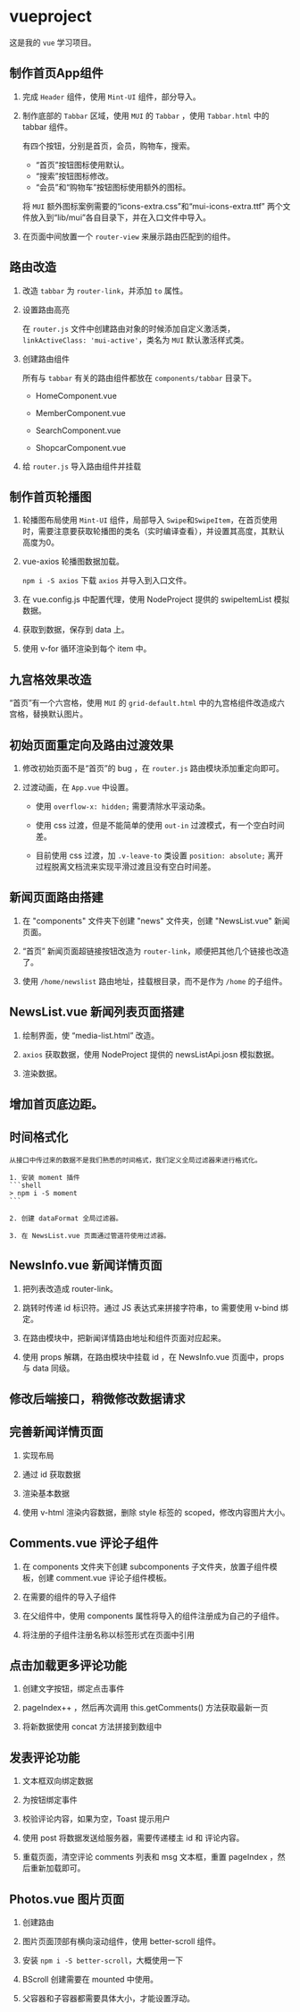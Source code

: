 # vueproject

这是我的 `vue` 学习项目。

## 制作首页App组件

1. 完成 `Header` 组件，使用 `Mint-UI` 组件，部分导入。

2. 制作底部的 `Tabbar` 区域，使用 `MUI` 的 `Tabbar` ，使用 `Tabbar.html` 中的 tabbar 组件。

    有四个按钮，分别是首页，会员，购物车，搜索。

    - “首页”按钮图标使用默认。
    - “搜索”按钮图标修改。
    - “会员”和“购物车”按钮图标使用额外的图标。
    
    将 `MUI` 额外图标案例需要的“icons-extra.css”和“mui-icons-extra.ttf” 两个文件放入到“lib/mui”各自目录下，并在入口文件中导入。

3. 在页面中间放置一个 `router-view` 来展示路由匹配到的组件。

## 路由改造

1. 改造 `tabbar` 为 `router-link`，并添加 `to` 属性。

2. 设置路由高亮

    在 `router.js` 文件中创建路由对象的时候添加自定义激活类，`linkActiveClass: 'mui-active'`，类名为 `MUI` 默认激活样式类。

3. 创建路由组件

    所有与 `tabbar` 有关的路由组件都放在 `components/tabbar` 目录下。

    - HomeComponent.vue

    - MemberComponent.vue

    - SearchComponent.vue

    - ShopcarComponent.vue

4. 给 `router.js` 导入路由组件并挂载

## 制作首页轮播图

1. 轮播图布局使用 `Mint-UI` 组件，局部导入 `Swipe`和`SwipeItem`，在首页使用时，需要注意要获取轮播图的类名（实时编译查看），并设置其高度，其默认高度为0。

2. vue-axios 轮播图数据加载。

    `npm i -S axios` 下载 `axios` 并导入到入口文件。

3. 在 vue.config.js 中配置代理，使用 NodeProject 提供的 swipeItemList 模拟数据。

4. 获取到数据，保存到 data 上。

5. 使用 v-for 循环渲染到每个 item 中。

## 九宫格效果改造

“首页”有一个六宫格，使用 `MUI` 的 `grid-default.html` 中的九宫格组件改造成六宫格，替换默认图片。

## 初始页面重定向及路由过渡效果

1. 修改初始页面不是“首页”的 bug ，在 `router.js` 路由模块添加重定向即可。

2. 过渡动画，在 `App.vue` 中设置。

    - 使用 `overflow-x: hidden;` 需要清除水平滚动条。

    - 使用 css 过渡，但是不能简单的使用 `out-in` 过渡模式，有一个空白时间差。

    - 目前使用 css 过渡，加 `.v-leave-to` 类设置 `position: absolute;` 离开过程脱离文档流来实现平滑过渡且没有空白时间差。

## 新闻页面路由搭建

1. 在 "components" 文件夹下创建 "news" 文件夹，创建 "NewsList.vue" 新闻页面。

2. “首页” 新闻页面超链接按钮改造为 `router-link`，顺便把其他几个链接也改造了。

3. 使用 `/home/newslist` 路由地址，挂载根目录，而不是作为 `/home` 的子组件。

## NewsList.vue 新闻列表页面搭建

1. 绘制界面，使 “media-list.html” 改造。

2. `axios` 获取数据，使用 NodeProject 提供的 newsListApi.josn 模拟数据。

3. 渲染数据。

## 增加首页底边距。

## 时间格式化

    从接口中传过来的数据不是我们熟悉的时间格式，我们定义全局过滤器来进行格式化。

    1. 安装 moment 插件
    ```shell
    > npm i -S moment
    ```

    2. 创建 dataFormat 全局过滤器。

    3. 在 NewsList.vue 页面通过管道符使用过滤器。

## NewsInfo.vue 新闻详情页面

1. 把列表改造成 router-link。

2. 跳转时传递 id 标识符。通过 JS 表达式来拼接字符串，to 需要使用 v-bind 绑定。

3. 在路由模块中，把新闻详情路由地址和组件页面对应起来。

4. 使用 props 解耦，在路由模块中挂载 id ，在 NewsInfo.vue 页面中，props 与 data 同级。

## 修改后端接口，稍微修改数据请求

## 完善新闻详情页面

1. 实现布局

2. 通过 id 获取数据

3. 渲染基本数据

4. 使用 v-html 渲染内容数据，删除 style 标签的 scoped，修改内容图片大小。

##  Comments.vue 评论子组件

1. 在 components 文件夹下创建 subcomponents 子文件夹，放置子组件模板，创建 comment.vue 评论子组件模板。

2. 在需要的组件的导入子组件

3. 在父组件中，使用 components 属性将导入的组件注册成为自己的子组件。

4. 将注册的子组件注册名称以标签形式在页面中引用

## 点击加载更多评论功能

1. 创建文字按钮，绑定点击事件

2. pageIndex++ ，然后再次调用 this.getComments() 方法获取最新一页

3. 将新数据使用 concat 方法拼接到数组中

## 发表评论功能

1. 文本框双向绑定数据

2. 为按钮绑定事件

3. 校验评论内容，如果为空，Toast 提示用户

4. 使用 post 将数据发送给服务器，需要传递楼主 id 和 评论内容。

5. 重载页面，清空评论 comments 列表和 msg 文本框，重置 pageIndex ，然后重新加载即可。

## Photos.vue 图片页面

1. 创建路由

2. 图片页面顶部有横向滚动组件，使用 better-scroll 组件。

3. 安装 `npm i -S better-scroll`，大概使用一下

4. BScroll 创建需要在 mounted 中使用。

5. 父容器和子容器都需要具体大小，才能设置浮动。

